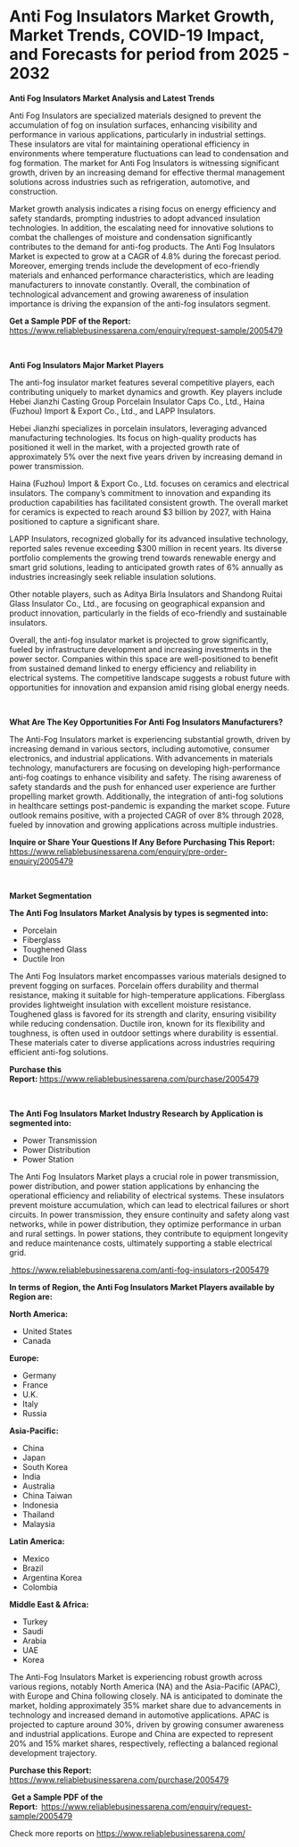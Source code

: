 <p><h1>Anti Fog Insulators Market Growth, Market Trends, COVID-19 Impact, and Forecasts for period from 2025 - 2032</h1></p><p><strong>Anti Fog Insulators Market Analysis and Latest Trends</strong></p>
<p><p>Anti Fog Insulators are specialized materials designed to prevent the accumulation of fog on insulation surfaces, enhancing visibility and performance in various applications, particularly in industrial settings. These insulators are vital for maintaining operational efficiency in environments where temperature fluctuations can lead to condensation and fog formation. The market for Anti Fog Insulators is witnessing significant growth, driven by an increasing demand for effective thermal management solutions across industries such as refrigeration, automotive, and construction.</p><p>Market growth analysis indicates a rising focus on energy efficiency and safety standards, prompting industries to adopt advanced insulation technologies. In addition, the escalating need for innovative solutions to combat the challenges of moisture and condensation significantly contributes to the demand for anti-fog products. The Anti Fog Insulators Market is expected to grow at a CAGR of 4.8% during the forecast period. Moreover, emerging trends include the development of eco-friendly materials and enhanced performance characteristics, which are leading manufacturers to innovate constantly. Overall, the combination of technological advancement and growing awareness of insulation importance is driving the expansion of the anti-fog insulators segment.</p></p>
<p><strong>Get a Sample PDF of the Report:&nbsp;</strong> <a href="https://www.reliablebusinessarena.com/enquiry/request-sample/2005479?utm_campaign=2868&utm_medium=2&utm_source=Github&utm_content=ia&utm_term=02032025&utm_id=anti-fog-insulators">https://www.reliablebusinessarena.com/enquiry/request-sample/2005479</a></p>
<p>&nbsp;</p>
<p><strong>Anti Fog Insulators Major Market Players</strong></p>
<p><p>The anti-fog insulator market features several competitive players, each contributing uniquely to market dynamics and growth. Key players include Hebei Jianzhi Casting Group Porcelain Insulator Caps Co., Ltd., Haina (Fuzhou) Import & Export Co., Ltd., and LAPP Insulators.</p><p>Hebei Jianzhi specializes in porcelain insulators, leveraging advanced manufacturing technologies. Its focus on high-quality products has positioned it well in the market, with a projected growth rate of approximately 5% over the next five years driven by increasing demand in power transmission.</p><p>Haina (Fuzhou) Import & Export Co., Ltd. focuses on ceramics and electrical insulators. The company’s commitment to innovation and expanding its production capabilities has facilitated consistent growth. The overall market for ceramics is expected to reach around $3 billion by 2027, with Haina positioned to capture a significant share.</p><p>LAPP Insulators, recognized globally for its advanced insulative technology, reported sales revenue exceeding $300 million in recent years. Its diverse portfolio complements the growing trend towards renewable energy and smart grid solutions, leading to anticipated growth rates of 6% annually as industries increasingly seek reliable insulation solutions.</p><p>Other notable players, such as Aditya Birla Insulators and Shandong Ruitai Glass Insulator Co., Ltd., are focusing on geographical expansion and product innovation, particularly in the fields of eco-friendly and sustainable insulators.</p><p>Overall, the anti-fog insulator market is projected to grow significantly, fueled by infrastructure development and increasing investments in the power sector. Companies within this space are well-positioned to benefit from sustained demand linked to energy efficiency and reliability in electrical systems. The competitive landscape suggests a robust future with opportunities for innovation and expansion amid rising global energy needs.</p></p>
<p>&nbsp;</p>
<p><strong>What Are The Key Opportunities For Anti Fog Insulators Manufacturers?</strong></p>
<p><p>The Anti-Fog Insulators market is experiencing substantial growth, driven by increasing demand in various sectors, including automotive, consumer electronics, and industrial applications. With advancements in materials technology, manufacturers are focusing on developing high-performance anti-fog coatings to enhance visibility and safety. The rising awareness of safety standards and the push for enhanced user experience are further propelling market growth. Additionally, the integration of anti-fog solutions in healthcare settings post-pandemic is expanding the market scope. Future outlook remains positive, with a projected CAGR of over 8% through 2028, fueled by innovation and growing applications across multiple industries.</p></p>
<p><strong>Inquire or Share Your Questions If Any Before Purchasing This Report:</strong> <a href="https://www.reliablebusinessarena.com/enquiry/pre-order-enquiry/2005479?utm_campaign=2868&utm_medium=2&utm_source=Github&utm_content=ia&utm_term=02032025&utm_id=anti-fog-insulators">https://www.reliablebusinessarena.com/enquiry/pre-order-enquiry/2005479</a></p>
<p>&nbsp;</p>
<p><strong>Market Segmentation</strong></p>
<p><strong>The Anti Fog Insulators Market Analysis by types is segmented into:</strong></p>
<p><ul><li>Porcelain</li><li>Fiberglass</li><li>Toughened Glass</li><li>Ductile Iron</li></ul></p>
<p><p>The Anti Fog Insulators market encompasses various materials designed to prevent fogging on surfaces. Porcelain offers durability and thermal resistance, making it suitable for high-temperature applications. Fiberglass provides lightweight insulation with excellent moisture resistance. Toughened glass is favored for its strength and clarity, ensuring visibility while reducing condensation. Ductile iron, known for its flexibility and toughness, is often used in outdoor settings where durability is essential. These materials cater to diverse applications across industries requiring efficient anti-fog solutions.</p></p>
<p><strong>Purchase this Report:&nbsp;</strong><a href="https://www.reliablebusinessarena.com/purchase/2005479?utm_campaign=2868&utm_medium=2&utm_source=Github&utm_content=ia&utm_term=02032025&utm_id=anti-fog-insulators">https://www.reliablebusinessarena.com/purchase/2005479</a></p>
<p>&nbsp;</p>
<p><strong>The Anti Fog Insulators Market Industry Research by Application is segmented into:</strong></p>
<p><ul><li>Power Transmission</li><li>Power Distribution</li><li>Power Station</li></ul></p>
<p><p>The Anti Fog Insulators Market plays a crucial role in power transmission, power distribution, and power station applications by enhancing the operational efficiency and reliability of electrical systems. These insulators prevent moisture accumulation, which can lead to electrical failures or short circuits. In power transmission, they ensure continuity and safety along vast networks, while in power distribution, they optimize performance in urban and rural settings. In power stations, they contribute to equipment longevity and reduce maintenance costs, ultimately supporting a stable electrical grid.</p></p>
<p><a href="https://www.reliablebusinessarena.com/anti-fog-insulators-r2005479?utm_campaign=2868&utm_medium=2&utm_source=Github&utm_content=ia&utm_term=02032025&utm_id=anti-fog-insulators">&nbsp;https://www.reliablebusinessarena.com/anti-fog-insulators-r2005479</a></p>
<p><strong>In terms of Region, the Anti Fog Insulators Market Players available by Region are:</strong></p>
<p>
    <p> <strong> North America: </strong>
        <ul>
            <li>United States</li>
            <li>Canada</li>
        </ul>
        </p> 
    <p> <strong> Europe: </strong>
        <ul>
            <li>Germany</li>
            <li>France</li>
            <li>U.K.</li>
            <li>Italy</li>
            <li>Russia</li>
        </ul>
        </p> 
    <p> <strong> Asia-Pacific: </strong>
        <ul>
            <li>China</li>
            <li>Japan</li>
            <li>South Korea</li>
            <li>India</li>
            <li>Australia</li>
            <li>China Taiwan</li>
            <li>Indonesia</li>
            <li>Thailand</li>
            <li>Malaysia</li>
        </ul>
        </p> 
    <p> <strong> Latin America: </strong>
        <ul>
            <li>Mexico</li>
            <li>Brazil</li>
            <li>Argentina Korea</li>
            <li>Colombia</li>
        </ul>
        </p> 
    <p> <strong> Middle East & Africa: </strong>
        <ul>
            <li>Turkey</li>
            <li>Saudi</li>
            <li>Arabia</li>
            <li>UAE</li>
            <li>Korea</li>
        </ul>
    </p>
    </p>
<p><p>The Anti-Fog Insulators Market is experiencing robust growth across various regions, notably North America (NA) and the Asia-Pacific (APAC), with Europe and China following closely. NA is anticipated to dominate the market, holding approximately 35% market share due to advancements in technology and increased demand in automotive applications. APAC is projected to capture around 30%, driven by growing consumer awareness and industrial applications. Europe and China are expected to represent 20% and 15% market shares, respectively, reflecting a balanced regional development trajectory.</p></p>
<p><strong>Purchase this Report: </strong><a href="https://www.reliablebusinessarena.com/purchase/2005479?utm_campaign=2868&utm_medium=2&utm_source=Github&utm_content=ia&utm_term=02032025&utm_id=anti-fog-insulators">https://www.reliablebusinessarena.com/purchase/2005479</a></p>
<p>&nbsp;<strong>Get a Sample PDF of the Report:&nbsp;&nbsp;</strong><a href="https://www.reliablebusinessarena.com/enquiry/request-sample/2005479?utm_campaign=2868&utm_medium=2&utm_source=Github&utm_content=ia&utm_term=02032025&utm_id=anti-fog-insulators">https://www.reliablebusinessarena.com/enquiry/request-sample/2005479</a></p>
<p><strong></strong></p>
<p>Check more reports on <a href="https://www.reliablebusinessarena.com/?utm_campaign=2868&utm_medium=2&utm_source=Github&utm_content=ia&utm_term=02032025&utm_id=anti-fog-insulators">https://www.reliablebusinessarena.com/</a></p>